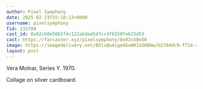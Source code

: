 ```yaml
---
author: Pixel Symphony
date: 2025-02-23T15:18:13+0000
username: pixelsymphony
fid: 232704
cast_id: 0x02cb0e50b5f4c122abdad5d7cc4fb558fe615d53
cast: https://farcaster.xyz/pixelsymphony/0x02cb0e50
image: https://imagedelivery.net/BXluQx4ige9GuW0Ia56BHw/b2764dc9-ff24-495c-2eb6-6e35c98fa900/original
layout: post
---
```


Vera Molnar, Series Y. 1970.

Collage on silver cardboard.

<img src='https://imagedelivery.net/BXluQx4ige9GuW0Ia56BHw/b2764dc9-ff24-495c-2eb6-6e35c98fa900/original' alt='' referrerpolicy='no-referrer'/>

